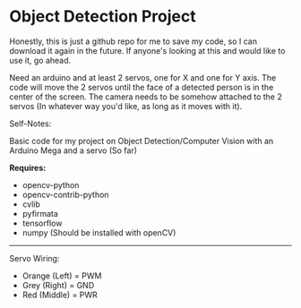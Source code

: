 # Object Detection Project

Honestly, this is just a github repo for me to save my code, so I can download it again in the future. If anyone's looking at this and would like to use it, go ahead.

Need an arduino and at least 2 servos, one for X and one for Y axis. The code will move the 2 servos until the face of a detected person is in the center of the screen.
The camera needs to be somehow attached to the 2 servos (In whatever way you'd like, as long as it moves with it).

Self-Notes:

Basic code for my project on Object Detection/Computer Vision with an Arduino Mega and a servo (So far)

**Requires:**
* opencv-python
* opencv-contrib-python
* cvlib
* pyfirmata
* tensorflow
* numpy (Should be installed with openCV)

------------------------------------------

Servo Wiring:
* Orange (Left) = PWM
* Grey (Right) = GND
* Red (Middle) = PWR
